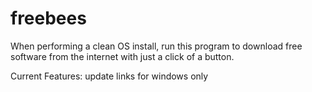 # freebees
When performing a clean OS install, run this program to download free software from the internet with just a click of a button.

Current Features: 
update links for windows only